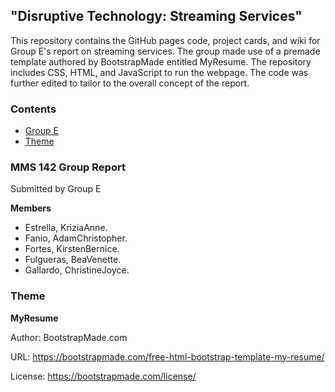 
## "Disruptive Technology: Streaming Services"

This repository contains the GitHub pages code, project cards, and wiki for Group E's report on streaming services. The group made use of a premade template authored by BootstrapMade entitled MyResume. The repository includes CSS, HTML, and JavaScript to run the webpage. The code was further edited to tailor to the overall concept of the report. 

### Contents

- [Group E](#mms-142-group-report)
- [Theme](#theme)


### MMS 142 Group Report

Submitted by Group E

**Members**

- Estrella, KriziaAnne.
- Fanio, AdamChristopher.
- Fortes, KirstenBernice.
- Fulgueras, BeaVenette.
- Gallardo, ChristineJoyce.


### Theme

**MyResume**

Author: BootstrapMade.com

URL: https://bootstrapmade.com/free-html-bootstrap-template-my-resume/

License: https://bootstrapmade.com/license/
